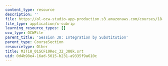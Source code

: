 ```yaml
---
content_type: resource
description: ''
file: https://ol-ocw-studio-app-production.s3.amazonaws.com/courses/18-01sc-single-variable-calculus-fall-2010/0d4b98e416ad5015b231a9335f9a610c_MIT18_01SCF10Rec_32_300k.vtt
file_type: application/x-subrip
learning_resource_types: []
ocw_type: OCWFile
parent_title: 'Session 38: Integration by Substitution'
parent_type: CourseSection
resourcetype: Other
title: MIT18_01SCF10Rec_32_300k.srt
uid: 0d4b98e4-16ad-5015-b231-a9335f9a610c
---
```

